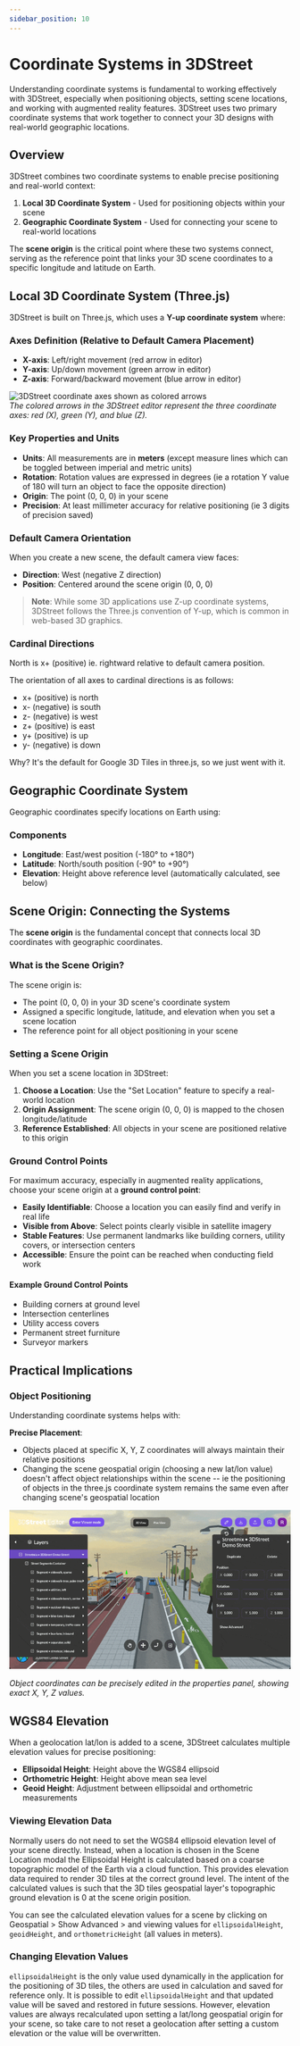 ```yaml
---
sidebar_position: 10
---
```


# Coordinate Systems in 3DStreet

Understanding coordinate systems is fundamental to working effectively with 3DStreet, especially when positioning objects, setting scene locations, and working with augmented reality features. 3DStreet uses two primary coordinate systems that work together to connect your 3D designs with real-world geographic locations.

## Overview

3DStreet combines two coordinate systems to enable precise positioning and real-world context:

1. **Local 3D Coordinate System** - Used for positioning objects within your scene
2. **Geographic Coordinate System** - Used for connecting your scene to real-world locations

The **scene origin** is the critical point where these two systems connect, serving as the reference point that links your 3D scene coordinates to a specific longitude and latitude on Earth.

## Local 3D Coordinate System (Three.js)

3DStreet is built on Three.js, which uses a **Y-up coordinate system** where:

### Axes Definition (Relative to Default Camera Placement)
- **X-axis**: Left/right movement (red arrow in editor)
- **Y-axis**: Up/down movement (green arrow in editor) 
- **Z-axis**: Forward/backward movement (blue arrow in editor)

![3DStreet coordinate axes shown as colored arrows](/img/docs/3dstreet-editor-move-object-translation.gif)
<br/>
*The colored arrows in the 3DStreet editor represent the three coordinate axes: red (X), green (Y), and blue (Z).*

### Key Properties and Units
- **Units**: All measurements are in **meters** (except measure lines which can be toggled between imperial and metric units)
- **Rotation**: Rotation values are expressed in degrees (ie a rotation Y value of 180 will turn an object to face the opposite direction)
- **Origin**: The point (0, 0, 0) in your scene
- **Precision**: At least millimeter accuracy for relative positioning (ie 3 digits of precision saved)

### Default Camera Orientation
When you create a new scene, the default camera view faces:
- **Direction**: West (negative Z direction)
- **Position**: Centered around the scene origin (0, 0, 0)

> **Note**: While some 3D applications use Z-up coordinate systems, 3DStreet follows the Three.js convention of Y-up, which is common in web-based 3D graphics.

### Cardinal Directions
North is x+ (positive) ie. rightward relative to default camera position.

The orientation of all axes to cardinal directions is as follows: 
 * x+ (positive) is north
 * x- (negative) is south
 *  z- (negative) is west
 *  z+ (positive) is east
 *  y+ (positive) is up
 *  y- (negative) is down

Why? It's the default for Google 3D Tiles in three.js, so we just went with it.

## Geographic Coordinate System

Geographic coordinates specify locations on Earth using:

### Components
- **Longitude**: East/west position (-180° to +180°)
- **Latitude**: North/south position (-90° to +90°)
- **Elevation**: Height above reference level (automatically calculated, see below)

## Scene Origin: Connecting the Systems

The **scene origin** is the fundamental concept that connects local 3D coordinates with geographic coordinates.

### What is the Scene Origin?

The scene origin is:
- The point (0, 0, 0) in your 3D scene's coordinate system
- Assigned a specific longitude, latitude, and elevation when you set a scene location
- The reference point for all object positioning in your scene

### Setting a Scene Origin

When you set a scene location in 3DStreet:

1. **Choose a Location**: Use the "Set Location" feature to specify a real-world location
2. **Origin Assignment**: The scene origin (0, 0, 0) is mapped to the chosen longitude/latitude
3. **Reference Established**: All objects in your scene are positioned relative to this origin

### Ground Control Points

For maximum accuracy, especially in augmented reality applications, choose your scene origin at a **ground control point**:

- **Easily Identifiable**: Choose a location you can easily find and verify in real life
- **Visible from Above**: Select points clearly visible in satellite imagery
- **Stable Features**: Use permanent landmarks like building corners, utility covers, or intersection centers
- **Accessible**: Ensure the point can be reached when conducting field work

#### Example Ground Control Points
- Building corners at ground level
- Intersection centerlines
- Utility access covers
- Permanent street furniture
- Surveyor markers

## Practical Implications

### Object Positioning

Understanding coordinate systems helps with:

**Precise Placement**:
- Objects placed at specific X, Y, Z coordinates will always maintain their relative positions
- Changing the scene geospatial origin (choosing a new lat/lon value) doesn't affect object relationships within the scene -- ie the positioning of objects in the three.js coordinate system remains the same even after changing scene's geospatial location

![Editing object position coordinates in properties panel](/img/docs/editing/moveproperties.gif)

*Object coordinates can be precisely edited in the properties panel, showing exact X, Y, Z values.*

## WGS84 Elevation

When a geolocation lat/lon is added to a scene, 3DStreet calculates multiple elevation values for precise positioning:
- **Ellipsoidal Height**: Height above the WGS84 ellipsoid
- **Orthometric Height**: Height above mean sea level  
- **Geoid Height**: Adjustment between ellipsoidal and orthometric measurements

### Viewing Elevation Data
Normally users do not need to set the WGS84 ellipsoid elevation level of your scene directly. Instead, when a location is chosen in the Scene Location modal the Ellipsoidal Height is calculated based on a coarse topographic model of the Earth via a cloud function. This provides elevation data required to render 3D tiles at the correct ground level. The intent of the calculated values is such that the 3D tiles geospatial layer's topographic ground elevation is 0 at the scene origin position.

You can see the calculated elevation values for a scene by clicking on Geospatial > Show Advanced > and viewing values for `ellipsoidalHeight`, `geoidHeight`, and `orthometricHeight` (all values in meters).

### Changing Elevation Values

`ellipsoidalHeight` is the only value used dynamically in the application for the positioning of 3D tiles, the others are used in calculation and saved for reference only. It is possible to edit `ellipsoidalHeight` and that updated value will be saved and restored in future sessions. However, elevation values are always recalculated upon setting a lat/long geospatial origin for your scene, so take care to not reset a geolocation after setting a custom elevation or the value will be overwritten. 